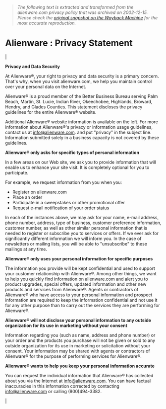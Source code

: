 > *The following text is extracted and transformed from the alienware.com privacy policy that was archived on 2002-12-15. Please check the [original snapshot on the Wayback Machine](https://web.archive.org/web/20021215153624id_/http%3A//www.alienware.com/main/privacy.asp) for the most accurate reproduction.*

# Alienware : Privacy Statement

| 

**Privacy and Data Security**

At Alienware®, your right to privacy and data security is a primary concern. That's why, when you visit alienware.com, we help you maintain control over your personal data on the Internet.

Alienware® is a proud member of the Better Business Bureau serving Palm Beach, Martin, St. Lucie, Indian River, Okeechobee, Highlands, Broward, Hendry, and Glades Counties. This statement discloses the privacy guidelines for the entire Alienware® website.

Additional Alienware® website information is available on the left. For more information about Alienware®'s privacy or information usage guidelines, contact us at info@alienware.com. and put "privacy" in the subject line. Information submitted solely in a business capacity is not covered by these guidelines.

**Alienware® only asks for specific types of personal information**

In a few areas on our Web site, we ask you to provide information that will enable us to enhance your site visit. It is completely optional for you to participate.

For example, we request information from you when you: 

  * Register on alienware.com 
  * Place an order 
  * Participate in a sweepstakes or other promotional offer 
  * Request e-mail notification of your order status 



In each of the instances above, we may ask for your name, e-mail address, phone number, address, type of business, customer preference information, customer number, as well as other similar personal information that is needed to register or subscribe you to services or offers. If we ever ask for significantly different information we will inform you. In the case of newsletters or mailing lists, you will be able to "unsubscribe" to these mailings at any time.

**Alienware® only uses your personal information for specific purposes**

The information you provide will be kept confidential and used to support your customer relationship with Alienware®. Among other things, we want to help you quickly find information on alienware.com and alert you to product upgrades, special offers, updated information and other new products and services from Alienware®. Agents or contractors of Alienware® who have access to your personal information and prospect information are required to keep the information confidential and not use it for any other purpose than to carry out the services they are performing for Alienware®.

**Alienware® will not disclose your personal information to any outside organization for its use in marketing without your consent**

Information regarding you (such as name, address and phone number) or your order and the products you purchase will not be given or sold to any outside organization for its use in marketing or solicitation without your consent. Your information may be shared with agents or contractors of Alienware® for the purpose of performing services for Alienware®.

**Alienware® wants to help you keep your personal information accurate**

You can request the individual information that Alienware® has collected about you via the Internet at [info@alienware.com](mailto:info@alienware.com). You can have factual inaccuracies in this information corrected by contacting [info@alienware.com](mailto:info@alienware.com) or calling (800)494-3382.

| 
